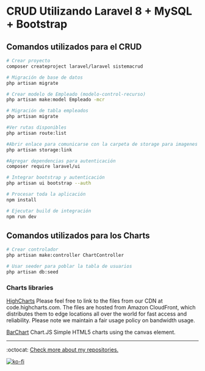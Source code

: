 # CRUD Utilizando Laravel 8 + MySQL + Bootstrap

## Comandos utilizados para el CRUD

```bash
# Crear proyecto
composer createproject laravel/laravel sistemacrud

# Migración de base de datos
php artisan migrate

# Crear modelo de Empleado (modelo-control-recurso)
php artisan make:model Empleado -mcr

# Migración de tabla empleados
php artisan migrate

#Ver rutas disponibles
php artisan route:list

#Abrir enlace para comunicarse con la carpeta de storage para imagenes
php artisan storage:link

#Agregar dependencias para autenticación
composer require laravel/ui

# Integrar bootstrap y autenticación
php artisan ui bootstrap --auth

# Procesar toda la aplicación
npm install

# Ejecutar build de integración
npm run dev
```

## Comandos utilizados para los Charts

```bash
# Crear controlador
php artisan make:controller ChartController

# Usar seeder para poblar la tabla de usuarios
php artisan db:seed
```

### Charts libraries

[HighCharts](https://code.highcharts.com/) Please feel free to link to the files from our CDN at code.highcharts.com. The files are hosted from Amazon CloudFront, which distributes them to edge locations all over the world for fast access and reliability. Please note we maintain a fair usage policy on bandwidth usage.

[BarChart](https://cdnjs.com/libraries/Chart.js) Chart.JS Simple HTML5 charts using the canvas element.

---

:octocat: [Check more about my repositories.](https://github.com/FernandoCalmet)

[![ko-fi](https://www.ko-fi.com/img/githubbutton_sm.svg)](https://ko-fi.com/T6T41JKMI)
